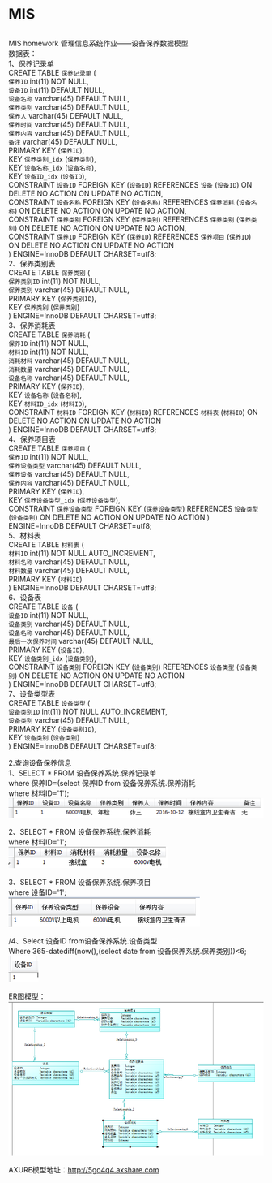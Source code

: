 # MIS
##
MIS homework
管理信息系统作业——设备保养数据模型<br/>
数据表：<br/>
1、保养记录单<br/>
CREATE TABLE `保养记录单` (<br/>
  `保养ID` int(11) NOT NULL,<br/>
  `设备ID` int(11) DEFAULT NULL,<br/>
  `设备名称` varchar(45) DEFAULT NULL,<br/>
  `保养类别` varchar(45) DEFAULT NULL,<br/>
  `保养人` varchar(45) DEFAULT NULL,<br/>
  `保养时间` varchar(45) DEFAULT NULL,<br/>
  `保养内容` varchar(45) DEFAULT NULL,<br/>
  `备注` varchar(45) DEFAULT NULL,<br/>
  PRIMARY KEY (`保养ID`),<br/>
  KEY `保养类别_idx` (`保养类别`),<br/>
  KEY `设备名称_idx` (`设备名称`),<br/>
  KEY `设备ID_idx` (`设备ID`),<br/>
  CONSTRAINT `设备ID` FOREIGN KEY (`设备ID`) REFERENCES `设备` (`设备ID`) ON DELETE NO ACTION ON UPDATE NO ACTION,<br/>
  CONSTRAINT `设备名称` FOREIGN KEY (`设备名称`) REFERENCES `保养消耗` (`设备名称`) ON DELETE NO ACTION ON UPDATE NO ACTION,<br/>
  CONSTRAINT `保养类别` FOREIGN KEY (`保养类别`) REFERENCES `保养类别` (`保养类别`) ON DELETE NO ACTION ON UPDATE NO ACTION,<br/>
  CONSTRAINT `保养ID` FOREIGN KEY (`保养ID`) REFERENCES `保养项目` (`保养ID`) ON DELETE NO ACTION ON UPDATE NO ACTION<br/>
) ENGINE=InnoDB DEFAULT CHARSET=utf8;<br/>
2、保养类别表<br/>
CREATE TABLE `保养类别` (<br/>
  `保养类别ID` int(11) NOT NULL,<br/>
  `保养类别` varchar(45) DEFAULT NULL,<br/>
  PRIMARY KEY (`保养类别ID`),<br/>
  KEY `保养类别` (`保养类别`)<br/>
) ENGINE=InnoDB DEFAULT CHARSET=utf8;<br/>
3、保养消耗表<br/>
CREATE TABLE `保养消耗` (<br/>
  `保养ID` int(11) NOT NULL,<br/>
  `材料ID` int(11) NOT NULL,<br/>
  `消耗材料` varchar(45) DEFAULT NULL,<br/>
  `消耗数量` varchar(45) DEFAULT NULL,<br/>
  `设备名称` varchar(45) DEFAULT NULL,<br/>
  PRIMARY KEY (`保养ID`),<br/>
  KEY `设备名称` (`设备名称`),<br/>
  KEY `材料ID_idx` (`材料ID`),<br/>
  CONSTRAINT `材料ID` FOREIGN KEY (`材料ID`) REFERENCES `材料表` (`材料ID`) ON DELETE NO ACTION ON UPDATE NO ACTION<br/>
) ENGINE=InnoDB DEFAULT CHARSET=utf8;<br/>
4、保养项目表<br/>
CREATE TABLE `保养项目` (<br/>
  `保养ID` int(11) NOT NULL,<br/>
  `保养设备类型` varchar(45) DEFAULT NULL,<br/>
  `保养设备` varchar(45) DEFAULT NULL,<br/>
  `保养内容` varchar(45) DEFAULT NULL,<br/>
  PRIMARY KEY (`保养ID`),<br/>
  KEY `保养设备类型_idx` (`保养设备类型`),<br/>
  CONSTRAINT `保养设备类型` FOREIGN KEY (`保养设备类型`) REFERENCES `设备类型` (`设备类别`) ON DELETE NO ACTION ON UPDATE NO ACTION
) ENGINE=InnoDB DEFAULT CHARSET=utf8;<br/>
5、材料表<br/>
CREATE TABLE `材料表` (<br/>
  `材料ID` int(11) NOT NULL AUTO_INCREMENT,<br/>
  `材料名称` varchar(45) DEFAULT NULL,<br/>
  `材料数量` varchar(45) DEFAULT NULL,<br/>
  PRIMARY KEY (`材料ID`)<br/>
) ENGINE=InnoDB DEFAULT CHARSET=utf8;<br/>
6、设备表<br/>
CREATE TABLE `设备` (<br/>
  `设备ID` int(11) NOT NULL,<br/>
  `设备类别` varchar(45) DEFAULT NULL,<br/>
  `设备名称` varchar(45) DEFAULT NULL,<br/>
  `最后一次保养时间` varchar(45) DEFAULT NULL,<br/>
  PRIMARY KEY (`设备ID`),<br/>
  KEY `设备类别_idx` (`设备类别`),<br/>
  CONSTRAINT `设备类别` FOREIGN KEY (`设备类别`) REFERENCES `设备类型` (`设备类别`) ON DELETE NO ACTION ON UPDATE NO ACTION<br/>
) ENGINE=InnoDB DEFAULT CHARSET=utf8;<br/>
7、设备类型表<br/>
CREATE TABLE `设备类型` (<br/>
  `设备类别ID` int(11) NOT NULL AUTO_INCREMENT,<br/>
  `设备类别` varchar(45) DEFAULT NULL,<br/>
  PRIMARY KEY (`设备类别ID`),<br/>
  KEY `设备类别` (`设备类别`)<br/>
) ENGINE=InnoDB DEFAULT CHARSET=utf8;<br/>

2.查询设备保养信息<br/>
1、SELECT * FROM 设备保养系统.保养记录单<br/>
where 保养ID=(select 保养ID from 设备保养系统.保养消耗<br/>
where 材料ID='1');<br/>
![1](https://github.com/09143793/MIS/blob/master/1.png)
 
2、SELECT * FROM 设备保养系统.保养消耗<br/>
where 材料ID='1';<br/>
![2](https://github.com/09143793/MIS/blob/master/2.png)
 
3、SELECT * FROM 设备保养系统.保养项目<br/>
where 设备ID='1';<br/>
![3](https://github.com/09143793/MIS/blob/master/3.png)
 

/4、Select 设备ID from设备保养系统.设备类型<br/>
Where 365-datediff(now(),(select date from 设备保养系统.保养类别))<6;<br/>
![4](https://github.com/09143793/MIS/blob/master/4.png)
 
ER图模型：<br/>
![ER图](https://github.com/09143793/MIS/blob/master/ER.png)
 
AXURE模型地址：http://5go4q4.axshare.com 
